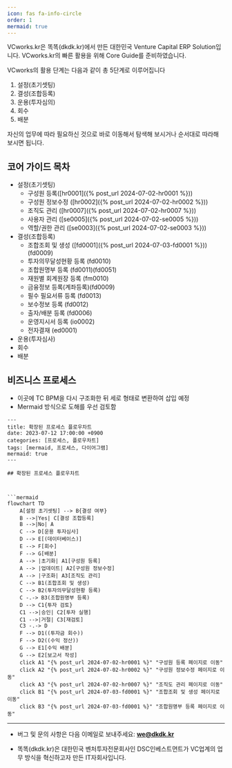 ```yaml
---
icon: fas fa-info-circle
order: 1
mermaid: true
---
```

VCworks.kr은 똑똑(dkdk.kr)에서 만든 대한민국 Venture Capital ERP Solution입니다. 
VCworks.kr의 빠른 활용을 위해 Core Guide를 준비하였습니다.

VCworks의 활용 단계는 다음과 같이 총 5단계로 이루어집니다

1. 설정(초기셋팅)
2. 결성(조합등록)
3. 운용(투자심의)
4. 회수
5. 배분

자신의 업무에 따라 필요하신 것으로 바로 이동해서 탐색해 보시거나 순서대로 따라해 보시면 됩니다.

## 코어 가이드 목차

- 설정(초기셋팅)
	- 구성원 등록([hr0001]({% post_url 2024-07-02-hr0001 %})) 
	- 구성원 정보수정 ([hr0002]({% post_url 2024-07-02-hr0002 %}))
	- 조직도 관리 ([hr0007]({% post_url 2024-07-02-hr0007 %}))  
	- 사용자 관리 ([se0005]({% post_url 2024-07-02-se0005 %}))  
	- 역할/권한 관리 ([se0003]({% post_url 2024-07-02-se0003 %}))  
- 결성(조합등록)
	- 조합조회 및 생성 ([fd0001]({% post_url 2024-07-03-fd0001 %}))(fd0009)  
	- 투자의무달성현황 등록 (fd0010)
	- 조합원명부 등록 (fd0011)(fd0051)
	- 재원별 회계원장 등록 (fm0010)
	- 금융정보 등록(계좌등록)(fd0009)
	- 필수 필요서류 등록 (fd0013)
	- 보수정보 등록 (fd0012)
	- 출자/배분 등록 (fd0006)
	- 운영지시서 등록 (io0002)
	- 전자결재 (ed0001)
- 운용(투자심사)
- 회수
- 배분

## 비즈니스 프로세스

- 이곳에 TC BPM을 다시 구조화한 뒤 세로 형태로 변환하여 삽입 예정
- Mermaid 방식으로 도해를 우선 검토함

```mermaid
---
title: 확장된 프로세스 플로우차트
date: 2023-07-12 17:00:00 +0900
categories: [프로세스, 플로우차트]
tags: [mermaid, 프로세스, 다이어그램]
mermaid: true
---

## 확장된 프로세스 플로우차트



```mermaid
flowchart TD
    A[설정 초기셋팅] --> B{결성 여부}
    B -->|Yes| C[결성 조합등록]
    B -->|No| A
    C --> D[운용 투자심사]
    D --> E[(데이터베이스)]
    E --> F[회수]
    F --> G[배분]
    A --> |초기화| A1[구성원 등록]
    A --> |업데이트| A2[구성원 정보수정]
    A --> |구조화| A3[조직도 관리]
    C --> B1(조합조회 및 생성)
    C --> B2(투자의무달성현황 등록)
    C -.-> B3(조합원명부 등록)
    D --> C1{투자 검토}
    C1 -->|승인| C2[투자 실행]
    C1 -->|거절| C3[재검토]
    C3 -.-> D
    F --> D1((투자금 회수))
    F --> D2((수익 정산))
    G --> E1[수익 배분]
    G --> E2[보고서 작성]
    click A1 "{% post_url 2024-07-02-hr0001 %}" "구성원 등록 페이지로 이동"
    click A2 "{% post_url 2024-07-02-hr0002 %}" "구성원 정보수정 페이지로 이동"
    click A3 "{% post_url 2024-07-02-hr0007 %}" "조직도 관리 페이지로 이동"
    click B1 "{% post_url 2024-07-03-fd0001 %}" "조합조회 및 생성 페이지로 이동"
    click B3 "{% post_url 2024-07-03-fd0001 %}" "조합원명부 등록 페이지로 이동"
```

---

- 버그 및 문의 사항은 다음 이메일로 보내주세요: **[we@dkdk.kr](mailto:we@dkdk.kr)**

- 똑똑(dkdk.kr)은 대한민국 벤처투자전문회사인 DSC인베스트먼트가 VC업계의 업무 방식을 혁신하고자 만든 IT자회사입니다. 


